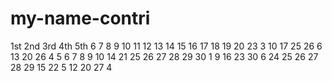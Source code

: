 # my-name-contri
1st
2nd
3rd
4th
5th
6
7
8
9
10
11
12
13
14
15
16
17
18
19
20
23
3
10
17
25
26
6
13
20
26
4
5
6
7
8
9
10
14
21
25
26
27
28
29
30
1
9
16
23
30
6
24
25
26
27
28
29
15
22
5
12
20
27
4
